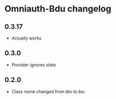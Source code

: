 # Omniauth-Bdu changelog

## 0.3.17

*   Actually works

## 0.3.0

*   Provider ignores state

## 0.2.0

*   Class name changed from `BDU` to `Bdu`

